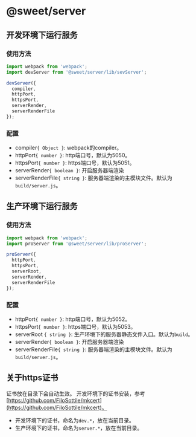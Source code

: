 # @sweet/server

## 开发环境下运行服务

### 使用方法

```javascript
import webpack from 'webpack';
import devServer from '@sweet/server/lib/sevServer';

devServer({
  compiler,
  httpPort,
  httpsPort,
  serverRender,
  serverRenderFile
});
```

### 配置

* compiler`{ Object }`: webpack的compiler。
* httpPort`{ number }`: http端口号，默认为5050。
* httpsPort`{ number }`: https端口号，默认为5051。
* serverRender`{ boolean }`: 开启服务器端渲染
* serverRenderFile`{ string }`: 服务器端渲染的主模块文件。默认为`build/server.js`。

## 生产环境下运行服务

### 使用方法

```javascript
import webpack from 'webpack';
import proServer from '@sweet/server/lib/proServer';

proServer({
  httpPort,
  httpsPort,
  serverRoot,
  serverRender,
  serverRenderFile
});
```

### 配置

* httpPort`{ number }`: http端口号，默认为5052。
* httpsPort`{ number }`: https端口号，默认为5053。
* serverRoot `{ string }`: 生产环境下的服务器静态文件入口。默认为`build`。
* serverRender`{ boolean }`: 开启服务器端渲染
* serverRenderFile`{ string }`: 服务器端渲染的主模块文件。默认为`build/server.js`。

## 关于https证书

证书放在目录下会自动生效。
开发环境下的证书安装，参考[https://github.com/FiloSottile/mkcert](https://github.com/FiloSottile/mkcert)。

* 开发环境下的证书，命名为`dev.*`，放在当前目录。
* 生产环境下的证书，命名为`server.*`，放在当前目录。